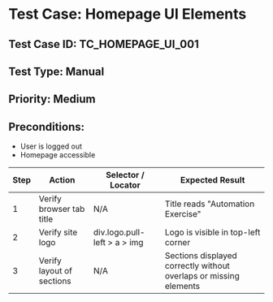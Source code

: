 # Test Case: Homepage UI Elements
## Test Case ID: TC_HOMEPAGE_UI_001
## Test Type: Manual
## Priority: Medium
## Preconditions:
- User is logged out
- Homepage accessible

| Step | Action | Selector / Locator | Expected Result |
|------|--------|-----------------|----------------|
| 1 | Verify browser tab title | N/A | Title reads "Automation Exercise" |
| 2 | Verify site logo | div.logo.pull-left > a > img | Logo is visible in top-left corner |
| 3 | Verify layout of sections | N/A | Sections displayed correctly without overlaps or missing elements |
